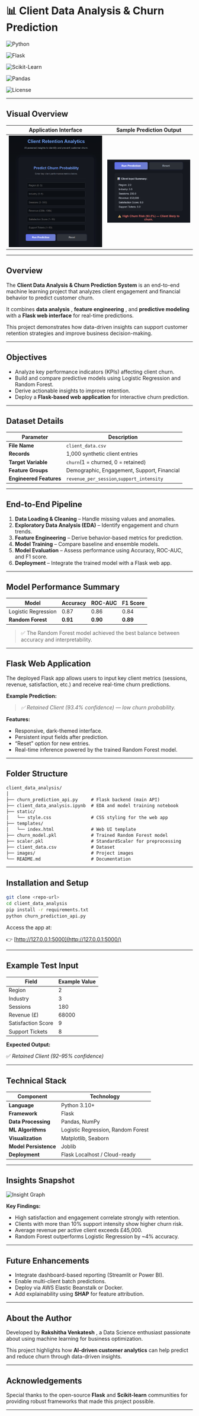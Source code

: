 
# 📊 Client Data Analysis & Churn Prediction

![Python](https://img.shields.io/badge/Python-3.10%2B-blue?logo=python)

![Flask](https://img.shields.io/badge/Flask-Framework-black?logo=flask)

![Scikit-Learn](https://img.shields.io/badge/Scikit--Learn-ML-orange?logo=scikitlearn)

![Pandas](https://img.shields.io/badge/Pandas-Data--Analysis-150458?logo=pandas)

![License](https://img.shields.io/badge/License-MIT-yellow)

---

## Visual Overview

| Application Interface                                       | Sample Prediction Output                                           |
| ----------------------------------------------------------- | ------------------------------------------------------------------ |
| ![App UI](images/app_ui_screenshot.png) | ![Prediction Output](images/sample_output.png) |

---

## Overview

The **Client Data Analysis & Churn Prediction System** is an end-to-end machine learning project that analyzes client engagement and financial behavior to predict customer churn.

It combines  **data analysis** ,  **feature engineering** , and **predictive modeling** with a **Flask web interface** for real-time predictions.

This project demonstrates how data-driven insights can support customer retention strategies and improve business decision-making.

---

## Objectives

* Analyze key performance indicators (KPIs) affecting client churn.
* Build and compare predictive models using Logistic Regression and Random Forest.
* Derive actionable insights to improve retention.
* Deploy a **Flask-based web application** for interactive churn prediction.

---

## Dataset Details

| Parameter                     | Description                                   |
| ----------------------------- | --------------------------------------------- |
| **File Name**           | `client_data.csv`                           |
| **Records**             | 1,000 synthetic client entries                |
| **Target Variable**     | `churn`(1 = churned, 0 = retained)          |
| **Feature Groups**      | Demographic, Engagement, Support, Financial   |
| **Engineered Features** | `revenue_per_session`,`support_intensity` |

---

## End-to-End Pipeline

1. **Data Loading & Cleaning** – Handle missing values and anomalies.
2. **Exploratory Data Analysis (EDA)** – Identify engagement and churn trends.
3. **Feature Engineering** – Derive behavior-based metrics for prediction.
4. **Model Training** – Compare baseline and ensemble models.
5. **Model Evaluation** – Assess performance using Accuracy, ROC-AUC, and F1 score.
6. **Deployment** – Integrate the trained model with a Flask web app.

---

## Model Performance Summary

| Model                   | Accuracy       | ROC-AUC        | F1 Score       |
| ----------------------- | -------------- | -------------- | -------------- |
| Logistic Regression     | 0.87           | 0.86           | 0.84           |
| **Random Forest** | **0.91** | **0.90** | **0.89** |

> ✅ The Random Forest model achieved the best balance between accuracy and interpretability.

---

## Flask Web Application

The deployed Flask app allows users to input key client metrics (sessions, revenue, satisfaction, etc.) and receive real-time churn predictions.

**Example Prediction:**

> *✅ Retained Client (93.4% confidence) — low churn probability.*

**Features:**

* Responsive, dark-themed interface.
* Persistent input fields after prediction.
* “Reset” option for new entries.
* Real-time inference powered by the trained Random Forest model.

---

## Folder Structure

```
client_data_analysis/
│
├── churn_prediction_api.py     # Flask backend (main API)
├── client_data_analysis.ipynb  # EDA and model training notebook
├── static/
│   └── style.css               # CSS styling for the web app
├── templates/
│   └── index.html              # Web UI template
├── churn_model.pkl             # Trained Random Forest model
├── scaler.pkl                  # StandardScaler for preprocessing
├── client_data.csv             # Dataset
├── images/                     # Project images
└── README.md                   # Documentation
```

---

## Installation and Setup

```bash
git clone <repo-url>
cd client_data_analysis
pip install -r requirements.txt
python churn_prediction_api.py
```

Access the app at:

👉 [http://127.0.0.1:5000](http://127.0.0.1:5000/)

---

## Example Test Input

| Field              | Example Value |
| ------------------ | ------------- |
| Region             | 2             |
| Industry           | 3             |
| Sessions           | 180           |
| Revenue (£)       | 68000         |
| Satisfaction Score | 9             |
| Support Tickets    | 8             |

**Expected Output:**

✅ *Retained Client (92–95% confidence)*

---

## Technical Stack

| Component                   | Technology                         |
| --------------------------- | ---------------------------------- |
| **Language**          | Python 3.10+                       |
| **Framework**         | Flask                              |
| **Data Processing**   | Pandas, NumPy                      |
| **ML Algorithms**     | Logistic Regression, Random Forest |
| **Visualization**     | Matplotlib, Seaborn                |
| **Model Persistence** | Joblib                             |
| **Deployment**        | Flask Localhost / Cloud-ready      |

---

## Insights Snapshot

![Insight Graph](https://chatgpt.com/c/images/app_ui_screenshot.png)

**Key Findings:**

* High satisfaction and engagement correlate strongly with retention.
* Clients with more than 10% support intensity show higher churn risk.
* Average revenue per active client exceeds £45,000.
* Random Forest outperforms Logistic Regression by ~4% accuracy.

---

## Future Enhancements

* Integrate dashboard-based reporting (Streamlit or Power BI).
* Enable multi-client batch predictions.
* Deploy via AWS Elastic Beanstalk or Docker.
* Add explainability using **SHAP** for feature attribution.

---

## About the Author

Developed by   **Rakshitha Venkatesh** , a Data Science enthusiast passionate about using machine learning for business optimization.

This project highlights how **AI-driven customer analytics** can help predict and reduce churn through data-driven insights.

---

## Acknowledgements

Special thanks to the open-source **Flask** and **Scikit-learn** communities for providing robust frameworks that made this project possible.

---


